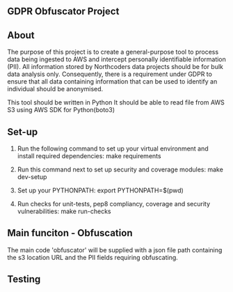 ## GDPR Obfuscator Project
## About
The purpose of this project is to create a general-purpose tool to process data being ingested to AWS and intercept personally identifiable information (PII). All information stored by Northcoders data projects should be for bulk data analysis only. Consequently, there is a requirement under GDPR to ensure that all data containing information that can be used to identify an individual should be anonymised.

This tool should be written in Python
It should be able to read file from AWS S3 using AWS SDK for Python(boto3)


## Set-up 

1. Run the following command to set up your virtual environment and install required dependencies:
    make requirements

2. Run this command next to set up security and coverage modules:
    make dev-setup

3. Set up your PYTHONPATH:
    export PYTHONPATH=$(pwd)

4. Run checks for unit-tests, pep8 compliancy, coverage and security vulnerabilities:
    make run-checks

## Main funciton - Obfuscation

The main code 'obfuscator' will be supplied with a json file path containing the s3 location URL and the PII fields requiring obfuscating. 

## Testing 